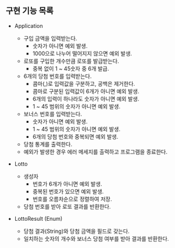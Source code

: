 ## 구현 기능 목록

- Application
    - 구입 금액을 입력받는다.
        - 숫자가 아니면 예외 발생.
        - 1000으로 나누어 떨어지지 않으면 예외 발생.
    - 로또를 구입한 개수만큼 로또를 발급받는다.
        - 중복 없이 1 ~ 45숫자 중 6개 발급.
    - 6개의 당첨 번호를 입력받는다.
        - 콤마(,)로 입력값을 구분하고, 공백은 제거한다.
        - 콤마로 구분된 입력값이 6개가 아니면 예외 발생.
        - 6개의 입력이 하나라도 숫자가 아니면 예외 발생.
        - 1 ~ 45 범위의 숫자가 아니면 예외 발생.
    - 보너스 번호를 입력받는다.
        - 숫자가 아니면 예외 발생.
        - 1 ~ 45 범위의 숫자가 아니면 예외 발생.
        - 6개의 당첨 번호와 중복되면 예외 발생.
    - 당첨 통계를 출력한다.
    - 예외가 발생한 경우 에러 메세지를 출력하고 프로그램을 종료한다.

- Lotto
    - 생성자
        - 번호가 6개가 아니면 예외 발생.
        - 중복된 번호가 있으면 예외 발생.
        - 번호를 오름차순으로 정렬하여 저장.
    - 당첨 번호를 받아 로또 결과를 반환한다.

- LottoResult (Enum)
    - 당첨 결과(String)와 당첨 금액을 필드로 갖는다.
    - 일치하는 숫자의 개수와 보너스 당첨 여부를 받아 결과를 반환한다.
